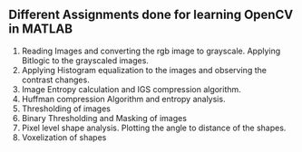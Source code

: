 ## Different Assignments done for learning OpenCV in MATLAB

1. Reading Images and converting the rgb image to grayscale. Applying Bitlogic to the grayscaled images.
2. Applying Histogram equalization to the images and observing the contrast changes.
3. Image Entropy calculation and IGS compression algorithm.
4. Huffman compression Algorithm and entropy analysis.
5. Thresholding of images
6. Binary Thresholding and Masking of images
7. Pixel level shape analysis. Plotting the angle to distance of the shapes.
8. Voxelization of shapes
